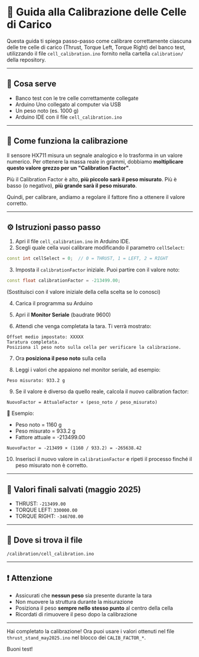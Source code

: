 # 📏 Guida alla Calibrazione delle Celle di Carico

Questa guida ti spiega passo-passo come calibrare correttamente ciascuna delle tre celle di carico (Thrust, Torque Left, Torque Right) del banco test, utilizzando il file `cell_calibration.ino` fornito nella cartella `calibration/` della repository.

---

## 🧰 Cosa serve

* Banco test con le tre celle correttamente collegate
* Arduino Uno collegato al computer via USB
* Un peso noto (es. 1000 g)
* Arduino IDE con il file `cell_calibration.ino`

---

## 🧪 Come funziona la calibrazione

Il sensore HX711 misura un segnale analogico e lo trasforma in un valore numerico. Per ottenere la massa reale in grammi, dobbiamo **moltiplicare questo valore grezzo per un "Calibration Factor"**.

Più il Calibration Factor è alto, **più piccolo sarà il peso misurato**. Più è basso (o negativo), **più grande sarà il peso misurato**.

Quindi, per calibrare, andiamo a regolare il fattore fino a ottenere il valore corretto.

---

## ⚙️ Istruzioni passo passo

1. Apri il file `cell_calibration.ino` in Arduino IDE.
2. Scegli quale cella vuoi calibrare modificando il parametro `cellSelect`:

```cpp
const int cellSelect = 0;  // 0 = THRUST, 1 = LEFT, 2 = RIGHT
```

3. Imposta il `calibrationFactor` iniziale. Puoi partire con il valore noto:

```cpp
const float calibrationFactor = -213499.00;
```

(Sostituisci con il valore iniziale della cella scelta se lo conosci)

4. Carica il programma su Arduino

5. Apri il **Monitor Seriale** (baudrate 9600)

6. Attendi che venga completata la tara. Ti verrà mostrato:

```
Offset medio impostato: XXXXX
Taratura completata.
Posiziona il peso noto sulla cella per verificare la calibrazione.
```

7. Ora **posiziona il peso noto** sulla cella

8. Leggi i valori che appaiono nel monitor seriale, ad esempio:

```
Peso misurato: 933.2 g
```

9. Se il valore è diverso da quello reale, calcola il nuovo calibration factor:

```
NuovoFactor = AttualeFactor × (peso_noto / peso_misurato)
```

🔧 Esempio:

* Peso noto = 1160 g
* Peso misurato = 933.2 g
* Fattore attuale = -213499.00

```
NuovoFactor = -213499 × (1160 / 933.2) = -265638.42
```

10. Inserisci il nuovo valore in `calibrationFactor` e ripeti il processo finché il peso misurato non è corretto.

---

## 💾 Valori finali salvati (maggio 2025)

* THRUST: `-213499.00`
* TORQUE LEFT: `330000.00`
* TORQUE RIGHT: `-346708.00`

---

## 📂 Dove si trova il file

`/calibration/cell_calibration.ino`

---

## ❗ Attenzione

* Assicurati che **nessun peso** sia presente durante la tara
* Non muovere la struttura durante la misurazione
* Posiziona il peso **sempre nello stesso punto** al centro della cella
* Ricordati di rimuovere il peso dopo la calibrazione

---

Hai completato la calibrazione! Ora puoi usare i valori ottenuti nel file `thrust_stand_may2025.ino` nel blocco dei `CALIB_FACTOR_*`.

Buoni test!
